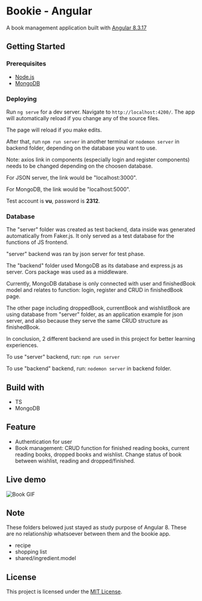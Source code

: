 # Bookie - Angular

A book management application built with [Angular 8.3.17](https://github.com/angular/angular)

## Getting Started

### Prerequisites

* [Node.js](https://nodejs.org/en/)
* [MongoDB](https://www.mongodb.com/)

### Deploying

Run `ng serve` for a dev server. Navigate to `http://localhost:4200/`. The app will automatically reload if you change any of the source files.

The page will reload if you make edits.<br />

After that, run `npm run server` in another terminal or `nodemon server` in backend folder, depending on the database you want to use.

Note: axios link in components (especially login and register components) needs to be changed depending on the choosen database.

For JSON server, the link would be "localhost:3000".

For MongoDB, the link would be "localhost:5000".

Test account is **vu**, password is **2312**.

### Database

The "server" folder was created as test backend, data inside was generated automatically from Faker.js. It only served as a test database for the functions of JS frontend.

"server" backend was ran by json server for test phase.

The "backend" folder used MongoDB as its database and express.js as server. Cors package was used as a middleware.

Currently, MongoDB database is only connected with user and finishedBook model and relates to function: login, register and CRUD in finishedBook page.

The other page including droppedBook, currentBook and wishlistBook are using database from "server" folder, as an application example for json server, and also because they serve the same CRUD structure as finishedBook.

In conclusion, 2 different backend are used in this project for better learning experiences.

To use "server" backend, run:
`npm run server`

To use "backend" backend, run:
`nodemon server`
in backend folder.

## Build with
* TS
* MongoDB

## Feature

* Authentication for user
* Book management:
  CRUD function for finished reading books, current reading books, dropped books and wishlist.
  Change status of book between wishlist, reading and dropped/finished.

## Live demo

![Book GIF](https://media.giphy.com/media/huVL10nTHQW0KPK37H/giphy.gif)

## Note

These folders belowed just stayed as study purpose of Angular 8.
These are no relationship whatsoever between them and the bookie app.

* recipe
* shopping list
* shared/ingredient.model

## License

This project is licensed under the [MIT License](https://opensource.org/licenses/MIT).
